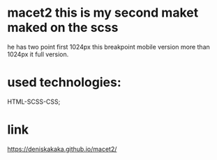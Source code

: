 # macet2 this is my second maket maked on the scss
he has two point first 1024px this breakpoint mobile version
more than 1024px it full version.

# used technologies: 
HTML-SCSS-CSS;

# link
https://deniskakaka.github.io/macet2/
